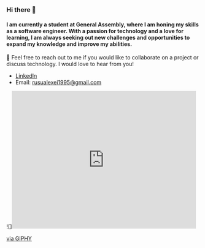 ### Hi there 👋



#### I am currently a student at General Assembly, where I am honing my skills as a software engineer. With a passion for technology and a love for learning, I am always seeking out new challenges and opportunities to expand my knowledge and improve my abilities.


💬 Feel free to reach out to me if you would like to collaborate on a project or discuss technology. I would love to hear from you!

* [LinkedIn](https://www.linkedin.com/in/alexei-rusu-dev/)
* Email: rusualexei1995@gmail.com

![]<iframe src="https://giphy.com/embed/l0HlTy9x8FZo0XO1i" width="480" height="360" frameBorder="0" class="giphy-embed" allowFullScreen></iframe><p><a href="https://giphy.com/gifs/loop-hot-fire-l0HlTy9x8FZo0XO1i">via GIPHY</a></p>
